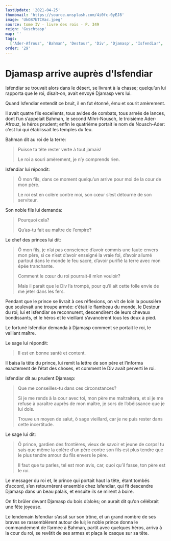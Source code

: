 ```yaml
---
lastUpdate: '2021-04-25'
thumbnail: 'https://source.unsplash.com/4i0fc-0yEJ8'
image: 'UkO87bTCVac.jpeg'
source: tome IV - livre des rois - P. 349
reign: 'Guschtasp'
map: ''
tags:
  ['Ader-Afrouz', 'Bahman', 'Destour', 'Div', 'Djamasp', 'Isfendiar', 'Mihri-Nousch', 'Nousch-Ader']
order: '29'
---
```


# Djamasp arrive auprès d'Isfendiar

Isfendiar se trouvait alors dans le désert, se livrant à la chasse; quelqu’un lui rapporta que le roi, disait-on, avait envoyé Djamasp vers lui.

Quand Isfendiar entendit ce bruit, il en fut étonné, ému et sourit amèrement.

Il avait quatre fils excellents, tous avides de combats, tous armés de lances, dont l’un s’appelait Bahman, le second Mihri-Nousch, le troisième Ader-Afrouz, le héros prudent; enfin le quatrième portait le nom de Nousch-Ader: c’est lui qui établissait les temples du feu.

Bahman dit au roi de la terre:

> Puisse ta tête rester verte à tout jamais!
>
> Le roi a souri amèrement, je n’y comprends rien.

Isfendiar lui répondit:

> Ô mon fils, dans ce moment quelqu’un arrive pour moi de la cour de mon père.
>
> Le roi est en colère contre moi, son cœur s’est détourné de son serviteur.

Son noble fils lui demanda:

> Pourquoi cela?
>
> Qu’as-tu fait au maître de l’empire?

Le chef des princes lui dit:

> Ô mon fils, je n’ai pas conscience d’avoir commis une faute envers mon père, si ce n’est d’avoir enseigné la vraie foi, d’avoir allumé partout dans le monde le feu sacré, d’avoir purifié la terre avec mon épée tranchante.
>
> Comment le cœur du roi pourrait-il m’en vouloir?
>
> Mais il parait que le Div l’a trompé, pour qu’il ait cette folle envie de me jeter dans les fers.

Pendant que le prince se livrait à ces réflexions, on vit de loin la poussière que soulevait une troupe armée: c’était le flambeau du monde, le Destour du roi; lui et Isfendiar se reconnurent, descendirent de leurs chevaux bondissants, et le héros et le vieillard s’avancèrent tous les deux à pied.

Le fortuné Isfendiar demanda à Djamasp comment se portait le roi, le vaillant maître.

Le sage lui répondit:

> Il est en bonne santé et content.

Il baisa la tête du prince, lui remit la lettre de son père et l’informa exactement de l’état des choses, et comment le Div avait perverti le roi.

Isfendiar dit au prudent Djamasp:

> Que me conseilles-tu dans ces circonstances?
>
> Si je me rends à la cour avec toi, mon père me maltraitera, et si je me refuse à paraître auprès de mon maître, je sors de l’obéissance que je lui dois.
>
> Trouve un moyen de salut, ô sage vieillard, car je ne puis rester dans cette incertitude.

Le sage lui dit:

> Ô prince, gardien des frontières, vieux de savoir et jeune de corps! tu sais que même la colère d’un père contre son fils est plus tendre que le plus tendre amour du fils envers le père.
>
> Il faut que tu parles, tel est mon avis, car, quoi qu’il fasse, ton père est le roi.

Le messager du roi et, le prince qui portait haut la tête, étant tombés d’accord, s’en retournèrent ensemble chez Isfendiar, qui fit descendre Djamasp dans un beau palais, et ensuite ils se mirent à boire.

On fit brûler devant Djamasp du bois d’aloès; on aurait dit qu’on célébrait une fête joyeuse.

Le lendemain Isfendiar s’assit sur son trône, et un grand nombre de ses braves se rassemblèrent autour de lui; le noble prince donna le commandement de l’armée à Bahman, partit avec quelques héros, arriva à la cour du roi, se revêtit de ses armes et plaça le casque sur sa tête.

